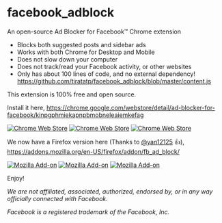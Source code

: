 

# facebook_adblock

An open-source Ad Blocker for Facebook™ Chrome extension
- Blocks both suggested posts and sidebar ads
- Works with both Chrome for Desktop and Mobile
- Does not slow down your computer
- Does not track/read your Facebook activity, or other websites
- Only has about 100 lines of code, and no external dependency! https://github.com/tiratatp/facebook_adblock/blob/master/content.js

This extension is 100% free and open source.

Install it here, https://chrome.google.com/webstore/detail/ad-blocker-for-facebook/kinpgphmiekapnpbmobneleaiemkefag

[![Chrome Web Store](https://img.shields.io/chrome-web-store/v/kinpgphmiekapnpbmobneleaiemkefag.svg)](https://chrome.google.com/webstore/detail/ad-blocker-for-facebook/kinpgphmiekapnpbmobneleaiemkefag)
[![Chrome Web Store](https://img.shields.io/chrome-web-store/users/kinpgphmiekapnpbmobneleaiemkefag.svg)](https://chrome.google.com/webstore/detail/ad-blocker-for-facebook/kinpgphmiekapnpbmobneleaiemkefag)
[![Chrome Web Store](https://img.shields.io/chrome-web-store/stars/kinpgphmiekapnpbmobneleaiemkefag.svg)](https://chrome.google.com/webstore/detail/ad-blocker-for-facebook/kinpgphmiekapnpbmobneleaiemkefag)

We now have a Firefox version here (Thanks to [@yan12125](https://github.com/yan12125) :+1:),
https://addons.mozilla.org/en-US/firefox/addon/fb_ad_block/

[![Mozilla Add-on](https://img.shields.io/amo/v/fb_ad_block.svg)](https://addons.mozilla.org/en-US/firefox/addon/fb_ad_block/)
[![Mozilla Add-on](https://img.shields.io/amo/users/fb_ad_block.svg)](https://addons.mozilla.org/en-US/firefox/addon/fb_ad_block/)
[![Mozilla Add-on](https://img.shields.io/amo/stars/fb_ad_block.svg)](https://addons.mozilla.org/en-US/firefox/addon/fb_ad_block/)

Enjoy!

_We are not affiliated, associated, authorized, endorsed by, or in any way officially connected with Facebook._

_Facebook is a registered trademark of the Facebook, Inc._
